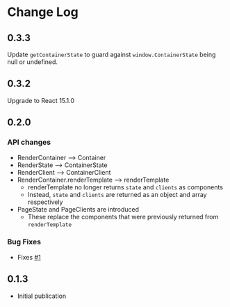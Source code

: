 # Change Log

## 0.3.3

Update `getContainerState` to guard against `window.ContainerState` being null or undefined.

## 0.3.2

Upgrade to React 15.1.0

## 0.2.0

### API changes

- RenderContainer --> Container
- RenderState --> ContainerState
- RenderClient --> ContainerClient
- RenderContainer.renderTemplate --> renderTemplate
	- renderTemplate no longer returns `state` and `clients` as components
	- Instead, `state` and `clients` are returned as an object and array respectively
- PageState and PageClients are introduced
	- These replace the components that were previously returned from `renderTemplate`

### Bug Fixes

- Fixes [#1](https://github.com/jeffhandley/react-composite-pages/issues/1)


## 0.1.3

- Initial publication
